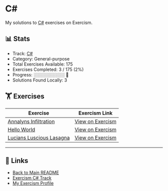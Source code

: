# C#

My solutions to [C#](https://exercism.org/tracks/csharp) exercises on Exercism.

## 📊 Stats

- Track: [C#](https://exercism.org/tracks/csharp)
- Category: General-purpose
- Total Exercises Available: 175
- Exercises Completed: 3 / 175 (2%)
- Progress: ░░░░░░░░░░ 🔴
- Solutions Found Locally: 3

## 🏋️ Exercises

| Exercise | Exercism Link |
|----------|---------------|
| [Annalyns Infiltration](annalyns-infiltration/README.md) | [View on Exercism](https://exercism.org/tracks/csharp/exercises/annalyns-infiltration) |
| [Hello World](hello-world/README.md) | [View on Exercism](https://exercism.org/tracks/csharp/exercises/hello-world) |
| [Lucians Luscious Lasagna](lucians-luscious-lasagna/README.md) | [View on Exercism](https://exercism.org/tracks/csharp/exercises/lucians-luscious-lasagna) |

---

## 🔗 Links

- [Back to Main README](../README.md)
- [Exercism C# Track](https://exercism.org/tracks/csharp)
- [My Exercism Profile](https://exercism.org/profiles/princemuel)
